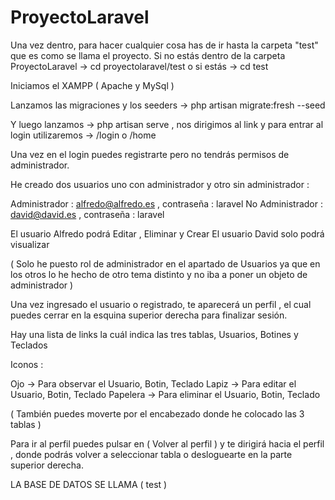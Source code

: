 # ProyectoLaravel

Una vez dentro, para hacer cualquier cosa has de ir hasta la carpeta "test" que es como se llama el proyecto.
Si no estás dentro de la carpeta ProyectoLaravel -> cd proyectolaravel/test  o  si estás -> cd test

Iniciamos el XAMPP ( Apache y MySql )

Lanzamos las migraciones y los seeders -> php artisan migrate:fresh --seed

Y luego lanzamos -> php artisan serve  , nos dirigimos al link y para entrar al login utilizaremos  -> /login o /home 

Una vez en el login puedes registrarte pero no tendrás permisos de administrador.

He creado dos usuarios uno con administrador y otro sin administrador :

Administrador : alfredo@alfredo.es  , contraseña : laravel
No Administrador : david@david.es , contraseña : laravel

El usuario Alfredo podrá Editar , Eliminar y Crear
El usuario David solo podrá visualizar

( Solo he puesto rol de administrador en el apartado de Usuarios ya que en los otros lo he hecho de otro tema distinto y no iba a poner un objeto de administrador )

Una vez ingresado el usuario o registrado, te aparecerá un perfil , el cual puedes cerrar en la esquina superior derecha para finalizar sesión.

Hay una lista de links la cuál indica las tres tablas, Usuarios, Botines y Teclados

Iconos :

Ojo -> Para observar el Usuario, Botin, Teclado
Lapiz -> Para editar el Usuario, Botin, Teclado
Papelera -> Para eliminar el Usuario, Botin, Teclado

( También puedes moverte por el encabezado donde he colocado las 3 tablas ) 

Para ir al perfil puedes pulsar en ( Volver al perfil ) y te dirigirá hacia el perfil , donde podrás volver a seleccionar tabla o desloguearte en la parte superior derecha.




LA BASE DE DATOS SE LLAMA  ( test )
